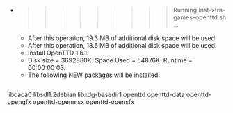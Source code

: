* >>>>>>>>> Running inst-xtra-games-openttd.sh ...
  * After this operation, 19.3 MB of additional disk space will be used.
  * After this operation, 18.5 MB of additional disk space will be used.
  * Install OpenTTD 1.6.1.
  * Disk size = 3692880K. Space Used = 54876K. Runtime = 00:00:00:03.
  * The following NEW packages will be installed:
  ```bash
libcaca0 libsdl1.2debian libxdg-basedir1 openttd openttd-data
openttd-opengfx openttd-openmsx openttd-opensfx
  ```
